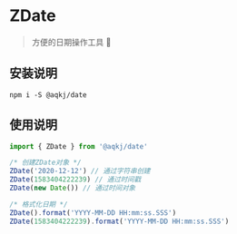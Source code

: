 # ZDate
> 方便的日期操作工具 :monkey:

## 安装说明
```
npm i -S @aqkj/date
```

## 使用说明
```js
import { ZDate } from '@aqkj/date'

/* 创建ZDate对象 */
ZDate('2020-12-12') // 通过字符串创建
ZDate(1583404222239) // 通过时间戳
ZDate(new Date()) // 通过时间对象

/* 格式化日期 */
ZDate().format('YYYY-MM-DD HH:mm:ss.SSS')
ZDate(1583404222239).format('YYYY-MM-DD HH:mm:ss.SSS')
```